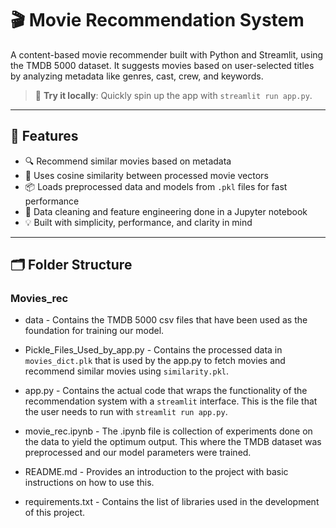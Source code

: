 # 🎬 Movie Recommendation System

A content-based movie recommender built with Python and Streamlit, using the TMDB 5000 dataset. It suggests movies based on user-selected titles by analyzing metadata like genres, cast, crew, and keywords.

> 🚀 **Try it locally**: Quickly spin up the app with `streamlit run app.py`.

---

## 📌 Features

- 🔍 Recommend similar movies based on metadata
- 🧠 Uses cosine similarity between processed movie vectors
- 📦 Loads preprocessed data and models from `.pkl` files for fast performance
- 🧹 Data cleaning and feature engineering done in a Jupyter notebook
- 💡 Built with simplicity, performance, and clarity in mind

---

## 🗂️ Folder Structure

### Movies_rec
* data - Contains the TMDB 5000 csv files that have been used as the foundation for training our model.
* Pickle_Files_Used_by_app.py - Contains the processed data in `movies_dict.plk` that is used by the app.py to fetch movies and recommend similar movies using `similarity.pkl`.

* app.py - Contains the actual code that wraps the functionality of the recommendation system with a `streamlit` interface. This is the file that the user needs to run with `streamlit run app.py`.

* movie_rec.ipynb - The .ipynb file is collection of experiments done on the data to yield the optimum output. This where the TMDB dataset was preprocessed and our model parameters were trained.

* README.md - Provides an introduction to the project with basic instructions on how to use this.

* requirements.txt - Contains the list of libraries used in the development of this project.



